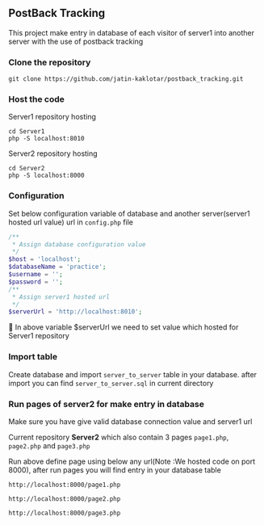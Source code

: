## PostBack Tracking

This project make entry in database of each visitor of server1 into another server  with the use of postback tracking


### Clone the repository

```ssh
git clone https://github.com/jatin-kaklotar/postback_tracking.git
```

### Host the code

Server1 repository hosting

```ssh
cd Server1
php -S localhost:8010
```

Server2 repository hosting

```ssh
cd Server2
php -S localhost:8000
```


### Configuration

Set below configuration variable of database and another server(server1 hosted url value) url in `config.php` file

```php
/**
 * Assign database configuration value
 */
$host = 'localhost';
$databaseName = 'practice';
$username = '';
$password = '';
/**
 * Assign server1 hosted url
 */
$serverUrl = 'http://localhost:8010';
```

:pencil: In above variable $serverUrl we need to set value which hosted for Server1 repository 


### Import table

Create database and import `server_to_server` table in your database. after import you can find `server_to_server.sql` in current directory

### Run pages of server2 for make entry in database

Make sure you have give valid database connection value and server1 url

Current repository **Server2** which also contain 3 pages `page1.php`, `page2.php` and `page3.php`

Run above define page using below any url(Note :We hosted code on port 8000), after run pages you will find entry in your database table 

```url
http://localhost:8000/page1.php

http://localhost:8000/page2.php

http://localhost:8000/page3.php

```
